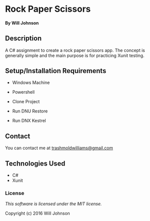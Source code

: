 # Rock Paper Scissors

#### By Will Johnson

## Description

A C# assignment to create a rock paper scissors app. The concept is generally simple and the main purpose is for practicing Xunit testing.

## Setup/Installation Requirements

* Windows Machine
* Powershell

* Clone Project
* Run DNU Restore
* Run DNX Kestrel

## Contact
You can contact me at trashmoldwilliams@gmail.com

## Technologies Used

* C#
* Xunit

### License

*This software is licensed under the MIT license.*

Copyright (c) 2016 Will Johnson

